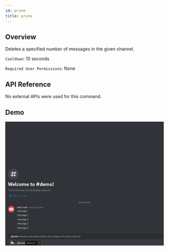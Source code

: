 ```yaml
---
id: prune
title: prune
---
```


## Overview

Deletes a specified number of messages in the given channel.

`Cooldown`: 10 seconds

`Required User Permissions`: None

## API Reference

No external APIs were used for this command.

## Demo

![Prune Command Demo GIF](../../../public/utility/prune.gif)
